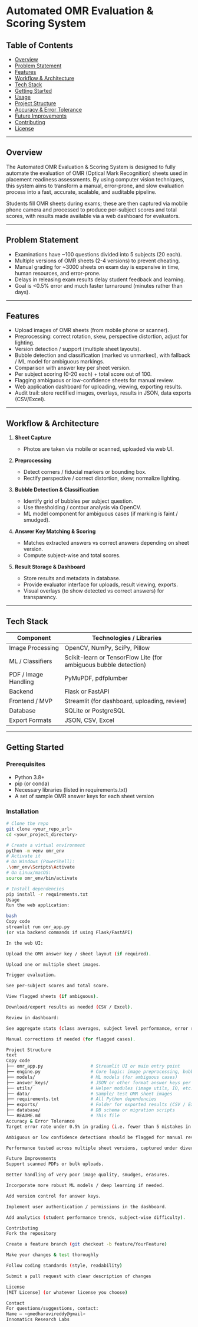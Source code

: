 # Automated OMR Evaluation & Scoring System

## Table of Contents

- [Overview](#overview)  
- [Problem Statement](#problem-statement)  
- [Features](#features)  
- [Workflow & Architecture](#workflow--architecture)  
- [Tech Stack](#tech-stack)  
- [Getting Started](#getting-started)  
- [Usage](#usage)  
- [Project Structure](#project-structure)  
- [Accuracy & Error Tolerance](#accuracy--error-tolerance)  
- [Future Improvements](#future-improvements)  
- [Contributing](#contributing)  
- [License](#license)  

---

## Overview

The Automated OMR Evaluation & Scoring System is designed to fully automate the evaluation of OMR (Optical Mark Recognition) sheets used in placement readiness assessments. By using computer vision techniques, this system aims to transform a manual, error-prone, and slow evaluation process into a fast, accurate, scalable, and auditable pipeline.  

Students fill OMR sheets during exams; these are then captured via mobile phone camera and processed to produce per-subject scores and total scores, with results made available via a web dashboard for evaluators.

---

## Problem Statement

- Examinations have ~100 questions divided into 5 subjects (20 each).  
- Multiple versions of OMR sheets (2-4 versions) to prevent cheating.  
- Manual grading for ~3000 sheets on exam day is expensive in time, human resources, and error-prone.  
- Delays in releasing exam results delay student feedback and learning.  
- Goal is <0.5% error and much faster turnaround (minutes rather than days).

---

## Features

- Upload images of OMR sheets (from mobile phone or scanner).  
- Preprocessing: correct rotation, skew, perspective distortion, adjust for lighting.  
- Version detection / support (multiple sheet layouts).  
- Bubble detection and classification (marked vs unmarked), with fallback / ML model for ambiguous markings.  
- Comparison with answer key per sheet version.  
- Per subject scoring (0-20 each) + total score out of 100.  
- Flagging ambiguous or low-confidence sheets for manual review.  
- Web application dashboard for uploading, viewing, exporting results.  
- Audit trail: store rectified images, overlays, results in JSON, data exports (CSV/Excel).

---

## Workflow & Architecture

1. **Sheet Capture**  
   - Photos are taken via mobile or scanned, uploaded via web UI.

2. **Preprocessing**  
   - Detect corners / fiducial markers or bounding box.  
   - Rectify perspective / correct distortion, skew; normalize lighting.

3. **Bubble Detection & Classification**  
   - Identify grid of bubbles per subject question.  
   - Use thresholding / contour analysis via OpenCV.  
   - ML model component for ambiguous cases (if marking is faint / smudged).

4. **Answer Key Matching & Scoring**  
   - Matches extracted answers vs correct answers depending on sheet version.  
   - Compute subject-wise and total scores.

5. **Result Storage & Dashboard**  
   - Store results and metadata in database.  
   - Provide evaluator interface for uploads, result viewing, exports.  
   - Visual overlays (to show detected vs correct answers) for transparency.

---

## Tech Stack

| Component | Technologies / Libraries |
|-----------|----------------------------|
| Image Processing | OpenCV, NumPy, SciPy, Pillow |
| ML / Classifiers | Scikit-learn or TensorFlow Lite (for ambiguous bubble detection) |
| PDF / Image Handling | PyMuPDF, pdfplumber |
| Backend | Flask or FastAPI |
| Frontend / MVP | Streamlit (for dashboard, uploading, review) |
| Database | SQLite or PostgreSQL |
| Export Formats | JSON, CSV, Excel |

---

## Getting Started

### Prerequisites

- Python 3.8+  
- pip (or conda)  
- Necessary libraries (listed in requirements.txt)  
- A set of sample OMR answer keys for each sheet version  

### Installation

```bash
# Clone the repo
git clone <your_repo_url>
cd <your_project_directory>

# Create a virtual environment
python -m venv omr_env
# Activate it
# On Windows (PowerShell):
.\omr_env\Scripts\Activate
# On Linux/macOS:
source omr_env/bin/activate

# Install dependencies
pip install -r requirements.txt
Usage
Run the web application:

bash
Copy code
streamlit run omr_app.py
(or via backend commands if using Flask/FastAPI)

In the web UI:

Upload the OMR answer key / sheet layout (if required).

Upload one or multiple sheet images.

Trigger evaluation.

See per-subject scores and total score.

View flagged sheets (if ambiguous).

Download/export results as needed (CSV / Excel).

Review in dashboard:

See aggregate stats (class averages, subject level performance, error rates).

Manual corrections if needed (for flagged cases).

Project Structure
text
Copy code
├── omr_app.py                  # Streamlit UI or main entry point
├── engine.py                   # Core logic: image preprocessing, bubble detection, scoring
├── models/                     # ML models (for ambiguous cases)
├── answer_keys/                # JSON or other format answer keys per version
├── utils/                      # Helper modules (image utils, IO, etc.)
├── data/                       # Sample/ test OMR sheet images
├── requirements.txt            # All Python dependencies
├── exports/                    # Folder for exported results (CSV / Excel)
├── database/                   # DB schema or migration scripts
└── README.md                   # This file
Accuracy & Error Tolerance
Target error rate under 0.5% in grading (i.e. fewer than 5 mistakes in 1000 answers).

Ambiguous or low confidence detections should be flagged for manual review.

Performance tested across multiple sheet versions, captured under diverse conditions (lighting, camera angles, etc.).

Future Improvements
Support scanned PDFs or bulk uploads.

Better handling of very poor image quality, smudges, erasures.

Incorporate more robust ML models / deep learning if needed.

Add version control for answer keys.

Implement user authentication / permissions in the dashboard.

Add analytics (student performance trends, subject-wise difficulty).

Contributing
Fork the repository

Create a feature branch (git checkout -b feature/YourFeature)

Make your changes & test thoroughly

Follow coding standards (style, readability)

Submit a pull request with clear description of changes

License
[MIT License] (or whatever license you choose)

Contact
For questions/suggestions, contact:
Name – <gmedharavireddy@gmail>
Innomatics Research Labs





